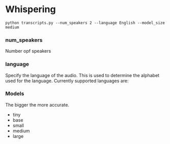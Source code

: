# Whispering

```
python transcripts.py --num_speakers 2 --language English --model_size medium
```

### num_speakers
Number opf speakers

### language
Specify the language of the audio. This is used to determine the alphabet used for the language. Currently supported languages are:


### Models
The bigger the more accurate.
- tiny
- base
- small
- medium
- large
